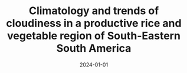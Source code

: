 ---
title: "Climatology and trends of cloudiness in a productive rice and vegetable region of South-Eastern South America"
collection: publications
permalink: /publication/2024-01-01-Climatology-and-trends-of-cloudiness-in-a-productive-rice-and-vegetable-region-of-South-Eastern-South-America
date: 2024-01-01
venue: 'International Journal of Climatology'
paperurl: 'https://rmets.onlinelibrary.wiley.com/doi/abs/10.1002/joc.8385'
citation: ' Testani Nadia,  Federico Robledo,  Leandro Dı́az, &quot;Climatology and trends of cloudiness in a productive rice and vegetable region of South-Eastern South America.&quot; International Journal of Climatology, 2024.'
---